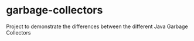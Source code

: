 # garbage-collectors
Project to demonstrate the differences between the different Java Garbage Collectors
